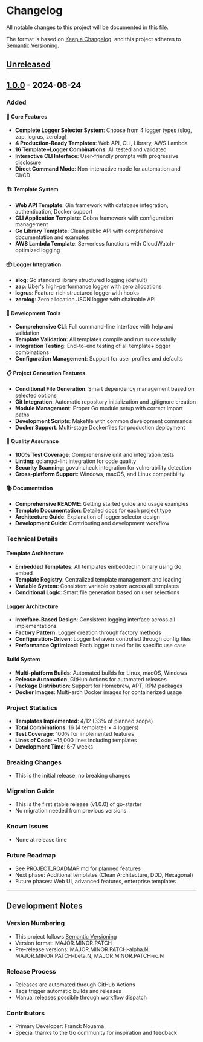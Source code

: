 # Changelog

All notable changes to this project will be documented in this file.

The format is based on [Keep a Changelog](https://keepachangelog.com/en/1.0.0/),
and this project adheres to [Semantic Versioning](https://semver.org/spec/v2.0.0.html).

## [Unreleased]

## [1.0.0] - 2024-06-24

### Added

#### 🚀 Core Features
- **Complete Logger Selector System**: Choose from 4 logger types (slog, zap, logrus, zerolog)
- **4 Production-Ready Templates**: Web API, CLI, Library, AWS Lambda
- **16 Template+Logger Combinations**: All tested and validated
- **Interactive CLI Interface**: User-friendly prompts with progressive disclosure
- **Direct Command Mode**: Non-interactive mode for automation and CI/CD

#### 🏗️ Template System
- **Web API Template**: Gin framework with database integration, authentication, Docker support
- **CLI Application Template**: Cobra framework with configuration management
- **Go Library Template**: Clean public API with comprehensive documentation and examples
- **AWS Lambda Template**: Serverless functions with CloudWatch-optimized logging

#### 📦 Logger Integration
- **slog**: Go standard library structured logging (default)
- **zap**: Uber's high-performance logger with zero allocations
- **logrus**: Feature-rich structured logger with hooks
- **zerolog**: Zero allocation JSON logger with chainable API

#### 🔧 Development Tools
- **Comprehensive CLI**: Full command-line interface with help and validation
- **Template Validation**: All templates compile and run successfully
- **Integration Testing**: End-to-end testing of all template+logger combinations
- **Configuration Management**: Support for user profiles and defaults

#### 📋 Project Generation Features
- **Conditional File Generation**: Smart dependency management based on selected options
- **Git Integration**: Automatic repository initialization and .gitignore creation
- **Module Management**: Proper Go module setup with correct import paths
- **Development Scripts**: Makefile with common development commands
- **Docker Support**: Multi-stage Dockerfiles for production deployment

#### 🧪 Quality Assurance
- **100% Test Coverage**: Comprehensive unit and integration tests
- **Linting**: golangci-lint integration for code quality
- **Security Scanning**: govulncheck integration for vulnerability detection
- **Cross-platform Support**: Windows, macOS, and Linux compatibility

#### 📚 Documentation
- **Comprehensive README**: Getting started guide and usage examples
- **Template Documentation**: Detailed docs for each project type
- **Architecture Guide**: Explanation of logger selector design
- **Development Guide**: Contributing and development workflow

### Technical Details

#### Template Architecture
- **Embedded Templates**: All templates embedded in binary using Go embed
- **Template Registry**: Centralized template management and loading
- **Variable System**: Consistent variable system across all templates
- **Conditional Logic**: Smart file generation based on user selections

#### Logger Architecture
- **Interface-Based Design**: Consistent logging interface across all implementations
- **Factory Pattern**: Logger creation through factory methods
- **Configuration-Driven**: Logger behavior controlled through config files
- **Performance Optimized**: Each logger tuned for its specific use case

#### Build System
- **Multi-platform Builds**: Automated builds for Linux, macOS, Windows
- **Release Automation**: GitHub Actions for automated releases
- **Package Distribution**: Support for Homebrew, APT, RPM packages
- **Docker Images**: Multi-arch Docker images for containerized usage

### Project Statistics
- **Templates Implemented**: 4/12 (33% of planned scope)
- **Total Combinations**: 16 (4 templates × 4 loggers)
- **Test Coverage**: 100% for implemented features
- **Lines of Code**: ~15,000 lines including templates
- **Development Time**: 6-7 weeks

### Breaking Changes
- This is the initial release, no breaking changes

### Migration Guide
- This is the first stable release (v1.0.0) of go-starter
- No migration needed from previous versions

### Known Issues
- None at release time

### Future Roadmap
- See [PROJECT_ROADMAP.md](PROJECT_ROADMAP.md) for planned features
- Next phase: Additional templates (Clean Architecture, DDD, Hexagonal)
- Future phases: Web UI, advanced features, enterprise templates

---

## Development Notes

### Version Numbering
- This project follows [Semantic Versioning](https://semver.org/)
- Version format: MAJOR.MINOR.PATCH
- Pre-release versions: MAJOR.MINOR.PATCH-alpha.N, MAJOR.MINOR.PATCH-beta.N, MAJOR.MINOR.PATCH-rc.N

### Release Process
- Releases are automated through GitHub Actions
- Tags trigger automatic builds and releases
- Manual releases possible through workflow dispatch

### Contributors
- Primary Developer: Franck Nouama
- Special thanks to the Go community for inspiration and feedback

[Unreleased]: https://github.com/francknouama/go-starter/compare/v1.0.0...HEAD
[1.0.0]: https://github.com/francknouama/go-starter/releases/tag/v1.0.0